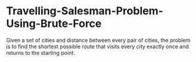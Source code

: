 # Travelling-Salesman-Problem-Using-Brute-Force
Given a set of cities and distance between every pair of cities, the problem is to find the shortest possible route that visits every city exactly once and returns to the starting point.
